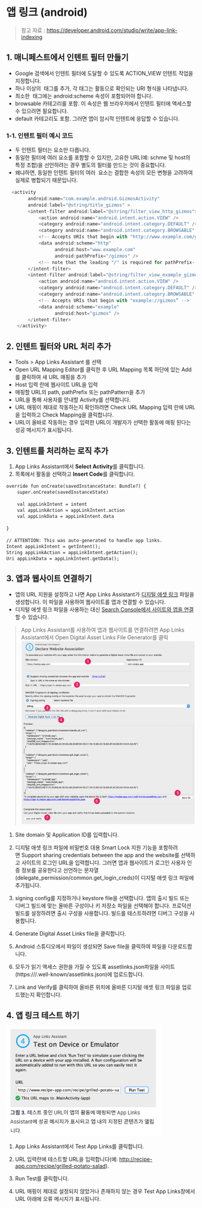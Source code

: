 # 앱 링크 (android)
> 참고 자료 : https://developer.android.com/studio/write/app-link-indexing

## 1. 매니페스트에서 인텐트 필터 만들기

* Google 검색에서 인텐트 필터에 도달할 수 있도록 ACTION_VIEW 인텐트 작업을 지정합니다.
* 하나 이상의 <data> 태그를 추가, 각 태그는 활동으로 확인되는 URI 형식을 나타냅니다. 
* 최소한 <data> 태그에는 android:scheme 속성이 포함되어야 합니다.
* browsable 카테고리를 포함. 이 속성은 웹 브라우저에서 인텐트 필터에 액세스할 수 있으려면 필요합니다. 
* default 카테고리도 포함. 그러면 앱이 암시적 인텐트에 응답할 수 있습니다.
  
### 1-1. 인텐트 필터 예시 코드
  
* 두 인텐트 필터는 <data>요소만 다릅니다. 
* 동일한 필터에 여러 <data>요소를 포함할 수 있지만, 고유한 URL(예: schme 및 host의 특정 조합)을 선언하려는 경우 별도의 필터를 만드는 것이 중요합니다. 
* 왜냐하면, 동일한 인텐트 필터의 여러 <data> 요소는 결합한 속성의 모든 변형을 고려하여 실제로 병합되기 때문입니다.  
  
```javaScript
  <activity
        android:name="com.example.android.GizmosActivity"
        android:label="@string/title_gizmos" >
        <intent-filter android:label="@string/filter_view_http_gizmos">
            <action android:name="android.intent.action.VIEW" />
            <category android:name="android.intent.category.DEFAULT" />
            <category android:name="android.intent.category.BROWSABLE" />
            <!-- Accepts URIs that begin with "http://www.example.com/gizmos” -->
            <data android:scheme="http"
                  android:host="www.example.com"
                  android:pathPrefix="/gizmos" />
            <!-- note that the leading "/" is required for pathPrefix-->
        </intent-filter>
        <intent-filter android:label="@string/filter_view_example_gizmos">
            <action android:name="android.intent.action.VIEW" />
            <category android:name="android.intent.category.DEFAULT" />
            <category android:name="android.intent.category.BROWSABLE" />
            <!-- Accepts URIs that begin with "example://gizmos” -->
            <data android:scheme="example"
                  android:host="gizmos" />
        </intent-filter>
    </activity>
```  
  
## 2. 인텐트 필터와 URL 처리 추가
  
* Tools > App Links Assistant 를 선택
* Open URL Mapping Editor를 클릭한 후 URL Mapping 목록 하단에 있는 Add를 클릭하여 새 URL 매핑을 추가
* Host 입력 란에 웹사이트 URL을 입력
* 매핑할 URL의 path, pathPrefix 또는 pathPattern을 추가
* URL을 통해 사용자를 안내할 Activity를 선택합니다.
* URL 매핑이 제대로 작동하는지 확인하려면 Check URL Mapping 입력 란에 URL을 입력하고 Check Mapping을 클릭합니다. 
* URL이 올바로 작동하는 경우 입력한 URL이 개발자가 선택한 활동에 매핑 된다는 성공 메시지가 표시됩니다.  
  

## 3. 인텐트를 처리하는 로직 추가
  
1. App Links Assistant에서 **Select Activity**를 클릭합니다.
2. 목록에서 활동을 선택하고 **Insert Code**를 클릭합니다.

```
override fun onCreate(savedInstanceState: Bundle?) {
    super.onCreate(savedInstanceState)

    val appLinkIntent = intent
    val appLinkAction = appLinkIntent.action
    val appLinkData = appLinkIntent.data

}
  
// ATTENTION: This was auto-generated to handle app links.
Intent appLinkIntent = getIntent();
String appLinkAction = appLinkIntent.getAction();
Uri appLinkData = appLinkIntent.getData();  
```  
  
## 3. 앱과 웹사이트 연결하기
  
* 앱의 URL 지원을 설정하고 나면 App Links Assistant가 [디지털 애셋 링크](https://developer.android.com/training/app-links/verify-android-applinks#web-assoc) 파일을 생성합니다. 이 파일을 사용하여 웹사이트를 앱과 연결할 수 있습니다.
* 디지털 애셋 링크 파일을 사용하는 대신 [Search Console에서 사이트와 앱을 연결](https://support.google.com/webmasters/answer/6212023)할 수 있습니다.
  
> App Links Assistant를 사용하여 앱과 웹사이트를 연결하려면 App Links Assistant에서 Open Digital Asset Links File Generator를 클릭
![ex_screenshot](https://github.com/linkprice/MerchantSetup/blob/master/App/AppSetup/applink_1.png?raw=true)

1. Site domain 및 Application ID를 입력합니다.

2. 디지털 애셋 링크 파일에 비밀번호 대용 Smart Lock 지원 기능을 포함하려면 Support sharing credentials between the app and the website를 선택하고 
   사이트의 로그인 URL을 입력합니다. 그러면 앱과 웹사이트가 로그인 사용자 인증 정보를 공유한다고 선언하는 문자열(delegate_permission/common.get_login_creds)이 
   디지털 애셋 링크 파일에 추가됩니다. 

3. signing config를 지정하거나 keystore file을 선택합니다. 앱의 출시 빌드 또는 디버그 빌드에 맞는 올바른 구성이나 키 저장소 파일을 선택해야 합니다. 
   프로덕션 빌드를 설정하려면 출시 구성을 사용합니다. 빌드를 테스트하려면 디버그 구성을 사용합니다.

4. Generate Digital Asset Links file을 클릭합니다.

5. Android 스튜디오에서 파일이 생성되면 Save file을 클릭하여 파일을 다운로드합니다.

6. 모두가 읽기 액세스 권한을 가질 수 있도록 assetlinks.json파일을 사이트(https://<yoursite>/.well-known/assetlinks.json)에 업로드합니다.

7. Link and Verify를 클릭하여 올바른 위치에 올바른 디지털 애셋 링크 파일을 업로드했는지 확인합니다.


## 4. 앱 링크 테스트 하기

![ex_screenshot](https://github.com/linkprice/MerchantSetup/blob/master/App/AppSetup/applink_2.png?raw=true)

1. App Links Assistant에서 Test App Links를 클릭합니다.
  
2. URL 입력란에 테스트할 URL을 입력합니다(예: http://recipe-app.com/recipe/grilled-potato-salad).
  
3. Run Test를 클릭합니다.
  
4. URL 매핑이 제대로 설정되지 않았거나 존재하지 않는 경우 Test App Links창에서 URL 아래에 오류 메시지가 표시됩니다.  


